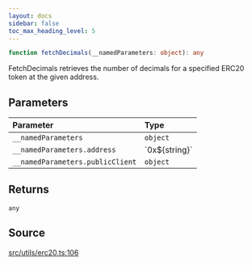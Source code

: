 ```yaml
---
layout: docs
sidebar: false
toc_max_heading_level: 5
---
```


```ts
function fetchDecimals(__namedParameters: object): any
```

FetchDecimals retrieves the number of decimals for a specified ERC20 token at
the given address.

## Parameters

| Parameter | Type |
| :------ | :------ |
| `__namedParameters` | `object` |
| `__namedParameters.address` | \`0x$\{string\}\` |
| `__namedParameters.publicClient` | `object` |

## Returns

`any`

## Source

[src/utils/erc20.ts:106](https://github.com/OffchainLabs/arbitrum-orbit-sdk/blob/9d5595a042e42f7d6b9af10a84816c98ea30f330/src/utils/erc20.ts#L106)
